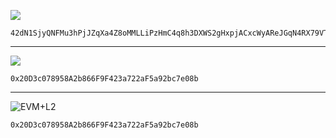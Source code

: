 ![](https://img.shields.io/badge/monero-FF6600?style=for-the-badge&logo=monero&logoColor=white)
```
42dN1SjyQNFMu3hPjJZqXa4Z8oMMLLiPzHmC4q8h3DXWS2gHxpjACxcWyAReJGqN4RX79VTE8pEn6SVxgjCJTXhg5ECB9Qe
```

---

![](https://img.shields.io/badge/Ethereum-3C3C3D?style=for-the-badge&logo=Ethereum&logoColor=white)
```
0x20D3c078958A2b866F9F423a722aF5a92bc7e08b
```

---

![EVM+L2](https://img.shields.io/badge/EVM+l2-5e5086?style=for-the-badge&logo=Solidity&logoColor=white)
```
0x20D3c078958A2b866F9F423a722aF5a92bc7e08b
```

